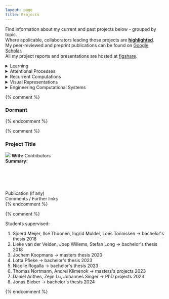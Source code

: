 ```yaml
---
layout: page
title: Projects
---
```


<p class="message">
  Find information about my current and past projects below - grouped by topic.<br>
  Where applicable, collaborators leading those projects are <b><u>highlighted</u></b>.<br>
  My peer-reviewed and preprint publications can be found on <a href="https://scholar.google.it/citations?user=MPFzJQgAAAAJ&hl=en">Google Scholar</a>.<br>
  All my project reports and presentations are hosted at <a href="https://figshare.com/authors/Sushrut_Thorat/522624">figshare</a>.
</p>

<details>
  <summary class="p_year">
  Learning
</summary>

<!-- (Project with Rowan, Daniel, and Tim) -->

<div class="p_post">
  <h3 class="p_post_h">Flexible rule learning in brains and machines</h3>
  <b>With:</b> <a href="https://www.semanticscholar.org/author/R.-Sommers/114455459"><b><u>Rowan Sommers</u></b></a>, <a href="https://scholar.google.com/citations?user=YPdEhboAAAAJ&hl=en&oi=ao">Daniel Anthes</a>, <a href="https://scholar.google.com/citations?user=JXcWFkgAAAAJ&hl=en">Tim Kietzmann</a><br>
  <b>Summary:</b> Inspired by the Wisconsin Card Sorting Task, we study the priors needed for neural networks to learn object/scene-specific rules continually, and relate their behaviors to human behavior on the same tasks.<br>
</div>

<!-- (Project with Daniel, Tim, and Peter) -->

<div class="p_post">
  <h3 class="p_post_h">Representational drift in macaque visual cortex</h3>
  <b>With:</b> <a href="https://scholar.google.com/citations?user=YPdEhboAAAAJ&hl=en&oi=ao"><b><u>Daniel Anthes</u></b></a>, <a href="https://scholar.google.nl/citations?user=Ieubd0EAAAAJ&hl=en&oi=ao">Peter König</a>, <a href="https://scholar.google.com/citations?user=JXcWFkgAAAAJ&hl=en">Tim Kietzmann</a><br>
  <b>Summary:</b> Employing tools developed during our investigations into continual learning, we study if representational drift occurs in macaque visual cortex and how that multi-area system deals with changing representations.<br>
</div>

<!-- (Project with Daniel, Tim, and Peter) -->

<div class="p_post">
  <h3 class="p_post_h">Structured representational drift aids continual learning</h3>
  <img class="p_post" src="{{site.url}}/assets/rdac.png" height="200">
  <b>With:</b> <a href="https://scholar.google.com/citations?user=YPdEhboAAAAJ&hl=en&oi=ao"><b><u>Daniel Anthes</u></b></a>, <a href="https://scholar.google.nl/citations?user=Ieubd0EAAAAJ&hl=en&oi=ao">Peter König</a>, <a href="https://scholar.google.com/citations?user=JXcWFkgAAAAJ&hl=en">Tim Kietzmann</a><br>
  <b>Summary:</b> In contemporary continual learning, readout misalignment due to learning-induced representational drift poses a big problem. However, constraining this drift to the readout null-space helps networks be both stable and plastic. <br>
  <b>Publication:</b> <a href="https://2023.ccneuro.org/proceedings/0000748.pdf">CCN'23 paper</a>, <a href="https://arxiv.org/abs/2310.04741">CoLLAs'24 paper</a><br>
  <b>Comments:</b> <a href="https://x.com/AnthesDaniel/status/1717913109795410403?s=20">CCN paper in brief</a>, <a href = "https://2024.ccneuro.org/pdf/567_Paper_authored_CCN2024-authored.pdf"> new analyses @ CCN'24 </a>
</div>

<!-- (Project with Gen and Peelen) -->

<div class="p_post">
  <h3 class="p_post_h">Statistical learning of distractor co-occurrences facilitates visual search</h3>
  <img class="p_post" src="{{site.url}}/assets/obj_grp.png" height="200">
  <b>With:</b> <a href="https://scholar.google.com/citations?user=2ToC6n4AAAAJ&hl=en">Genevieve Quek</a>, <a href="https://scholar.google.nl/citations?user=IX0uaEQAAAAJ&hl=en&oi=ao">Marius Peelen</a><br>
  <b>Summary:</b> Efficient visual search relies on the co-occurrence statistics of distractor shapes. Increased search efficiency among co-occurring distractors is probably driven by faster and/or more accurate rejection of a distractor's partner as a possible target.<br>
  <b>Publication:</b> <a href = "https://doi.org/10.1167/jov.22.10.2">JOV'22 paper</a><br>
  <b>Comments:</b> <a href = "https://twitter.com/martisamuser/status/1518515944813101056?s=20&t=pACvyE-jT4DJB8SSwCdhaw">JOV paper in brief</a>
</div>

</details>

<details>
  <summary class="p_year">
  Attentional Processes
</summary>

<!-- (Project with Johannes and Tim) -->

<div class="p_post">
  <h3 class="p_post_h">Attentional Routing is as effective as Direct Access</h3>
  <img class="p_post" src="{{site.url}}/assets/ar_da_schema.png" height="200">
  <b>With:</b> <a href="https://scholar.google.com/citations?user=z558t4EAAAAJ&hl=en&oi=ao"><b><u>Johannes Singer</u></b></a>, <a href="https://scholar.google.nl/citations?user=XZtcvyEAAAAJ">Radoslaw Cichy</a>, <a href="https://scholar.google.com/citations?user=JXcWFkgAAAAJ&hl=en">Tim Kietzmann</a><br>
  <b>Summary:</b> ANN models reveal that attentional routing can push task-relevant information residing in lower-level areas through the network as effectively as directly accessing that information from those areas. These results challenge claims in <a href="https://doi.org/10.1038/s41467-019-11448-7">Birman & Gardner 2019</a> about the need of direct access in explaining human behavior.<br>
  <b>Publication:</b> <a href="https://2024.ccneuro.org/pdf/98_Paper_authored_submission_non_anonymous.pdf">CCN'24 paper</a>
</div>

<!-- (Project with Lotta) -->

<div class="p_post">
  <h3 class="p_post_h">Assessing the emergence of an attention schema in object tracking</h3>
  <img class="p_post" src="{{site.url}}/assets/ast_schema.png" height="200">
  <b>With:</b> <a href="https://github.com/lolotta"><u>Lotta Piefke</u></a>, <a href="https://scholar.google.ch/citations?user=YA6DPIcAAAAJ&hl=en">Adrien Doerig</a>, <a href="https://scholar.google.com/citations?user=JXcWFkgAAAAJ&hl=en">Tim Kietzmann</a><br>
  <b>Summary:</b> In tracking an object through clutter with spatial attention, with RL, an agent learns to create an explicit encoding of the attentional state - an attention schema. This schema is most useful when the attentional state cannot be inferred from the stimulus.<br>
  <b>Publication:</b> <a href="https://escholarship.org/uc/item/1516x0js">CogSci'24 paper</a><br>
  <b>Comments:</b> <a href="https://x.com/lolotta6/status/1815370164600246348">CogSci paper in brief</a>
</div>

<!-- (Project with Surya and Peelen) -->

<div class="p_post">
  <h3 class="p_post_h">Size-dependence of object search templates in natural scenes</h3>
  <img class="p_post" src="{{site.url}}/assets/size-search.png" height="200">
  <b>With:</b> <a href="https://scholar.google.nl/citations?hl=en&user=D0z0dcgAAAAJ"><b><u>Surya Gayet</u></b></a>, <a href="https://scholar.google.nl/citations?user=IX0uaEQAAAAJ&hl=en&oi=ao">Marius Peelen</a>, et al.<br>
  <b>Summary:</b> Object size varies with the location of the object in scenes. During search for an object, in addition to the object's identity, the attentional template contains information its size, entangled with its identity, which is inferred from its location in the scene.<br>
  <b>Publication:</b> <a href="https://psycnet.apa.org/doi/10.1037/xhp0001172">JEP:HPP'24 paper</a><br>
  <b>Comments:</b> <a href="https://x.com/SuryaGayet/status/1763881177415364740?s=20">JEP:HPP paper in brief</a>
</div>

<!-- (Project with Peelen) -->

<div class="p_post">
  <h3 class="p_post_h">Bodies as features in visual search</h3>
  <img class="p_post" src="{{site.url}}/assets/bod-attn.png" height="200">
  <b>With:</b> <a href="https://scholar.google.nl/citations?user=IX0uaEQAAAAJ&hl=en&oi=ao">Marius Peelen</a><br>
  <b>Summary:</b> Are high-level visual features prioritised, via feature-based attention, spatially-globally? We found attentional gain modulation of the fMRI representations of body silhouettes, presented in task-irrelevant locations, in high-level visual cortex. <br>
  <b>Publication:</b> <a href="https://doi.org/10.1016/j.neuroimage.2022.119207">NeuroImage'22 paper</a><br>
  <b>Comments:</b> <a href = "https://twitter.com/martisamuser/status/1516689822374854658?s=20&t=y4kGCWUn68jnxha1U0ZqUA">NeuroImage paper in brief</a>, <a href = "https://doi.org/10.17605/OSF.IO/HJ5VC">Code + Data</a>
</div>

<!-- (Project with Giacomo, Peelen and Marcel) -->

<div class="p_post">
  <h3 class="p_post_h">The function of early task-based modulations in object detection</h3>
  <img class="p_post" src="{{site.url}}/assets/SwitchSchem.png" height="200">
  <b>With:</b> <a href="https://scholar.google.co.in/citations?user=qVvqArkAAAAJ&hl=en&oi=ao">Giacomo Aldegheri</a>, <a href="https://scholar.google.nl/citations?user=sX0ZypwAAAAJ&hl=en&oi=ao">Marcel van Gerven</a>, <a href="https://scholar.google.nl/citations?user=IX0uaEQAAAAJ&hl=en&oi=ao">Marius Peelen</a><br>
  <b>Summary:</b> Task-based modulation of early visual processing in neural networks alleviates subsequent capacity limits caused by task and neural constraints.  Bias/gain modulation of neural activations can be linked to tapping into a superposition of networks. Optimised neural modulations are <i>not</i> <a href="https://doi.org/10.1016/j.cub.2004.04.028">feature-similarity gain modulations</a>. <br>
  <b>Publications:</b> <a href="https://sushrutthorat.com/ccn18/">CCN'18 paper</a>, <a href="https://arxiv.org/abs/1907.12309">CCN'19 paper</a><br>
</div>

<!-- (Project with Ilze, Sjoerd, and Peelen) -->

<div class="p_post">
  <h3 class="p_post_h">The influence of scene information on object processing</h3>
  <img class="p_post" src="{{site.url}}/assets/sc-obj.png" height="200">
  <b>With:</b> <a href="https://www.linkedin.com/in/ilzethoonen/">Ilze Thoonen</a>, <a href="https://www.semanticscholar.org/author/Sjoerd-W.-Meijer/2061386172">Sjoerd Meijer</a>, <a href="https://scholar.google.nl/citations?user=IX0uaEQAAAAJ&hl=en&oi=ao">Marius Peelen</a><br>
  <b>Summary:</b> Task-irrelevant scene information biases categorization response towards co-varying objects (e.g. cars on roads). However, no evidence is found, across 4 experiments, for task-irrelevant scene information boosting the sensitivity of detecting co-varying objects. Further experimentation is required for validating these observations. <br>
  <b>Comments:</b> <a href="https://doi.org/10.6084/m9.figshare.9804725.v2">Summary presentation</a><br>
</div>

</details>

<details>
  <summary class="p_year">
  Recurrent Computations
</summary>

<!-- (Project with Jonas Bieber) -->

<div class="p_post">
  <h3 class="p_post_h">Decision-making RNNs</h3>
  <b>With:</b> <u>Asmit Ganguly</u>, Jonas Bieber, <a href="https://scholar.google.com/citations?user=JXcWFkgAAAAJ&hl=en">Tim Kietzmann</a><br>
  <b>Summary:</b> Human categorisation reaction times can be <i>inferred</i> from RNN representations/outputs (<a href="https://doi.org/10.1371/journal.pcbi.1008215">Spoerer et al. 2020</a>, <a href="https://openreview.net/forum?id=1xPsn2gCOe">Goetschalckx et al. 2023</a>). Instead, we explore whether RNNs can <i>generate</i> RTs that are comparable to human RTs.<br>
</div>

<!-- (Project with Adrien and Tim) -->

<div class="p_post">
  <h3 class="p_post_h">How does recurrence interact with feedforward processing in RNNs?</h3>
  <img class="p_post" src="{{site.url}}/assets/blt_arrangement.png" height="200">
  <b>With:</b> <a href="https://scholar.google.ch/citations?user=YA6DPIcAAAAJ&hl=en">Adrien Doerig</a>, <a href="https://scholar.google.com/citations?user=JXcWFkgAAAAJ&hl=en">Tim Kietzmann</a><br>
  <b>Summary:</b> In RNNs performing image classification, the feedforward sweep instantiates a representational arrangement that dovetails with the recurrence-induced "equal movement for all representations" prior, allowing classifications to be corrected.<br>
  <b>Publication:</b> <a href="https://arxiv.org/abs/2308.12435">CCN'23 paper</a><br>
  <b>Comments:</b> <a href="https://x.com/martisamuser/status/1712812776790311293?s=20">CCN paper in brief</a>
</div>

<!-- (Project with Giacomo and Tim) -->

<div class="p_post">
  <h3 class="p_post_h">Recurrent operations in neural networks trained to recognise objects</h3>
  <img class="p_post" src="{{site.url}}/assets/rnn-filter.png" height="200">
  <b>With:</b> <a href="https://scholar.google.co.in/citations?user=qVvqArkAAAAJ&hl=en&oi=ao">Giacomo Aldegheri</a>, <a href="https://scholar.google.com/citations?user=JXcWFkgAAAAJ&hl=en">Tim Kietzmann</a><br>
  <b>Summary:</b> In a recurrent neural network trained for object categorization, the recurrent flow carries category-orthogonal object feature (e.g. object location) information, which is used, iteratively, to constrain the subsequent inferences about the object's category.<br>
  <b>Publication:</b> <a href = "https://arxiv.org/abs/2111.07898">SVRHM'21 paper</a><br>
  <b>Comments:</b> <a href="https://twitter.com/martisamuser/status/1460631750640422912?s=20">SVRHM paper in brief</a>
</div>

</details>

<details>
  <summary class="p_year">
  Visual Representations
</summary>

<!-- (Project with Zejin, Tim, Radek) -->

<div class="p_post">
  <h3 class="p_post_h">Shape/texture bias in brains and machines</h3>
  <b>With:</b> <a href="https://scholar.google.nl/citations?user=MnURMg0AAAAJ&hl=en&oi=ao"><u>Zejin Lu</u></a>, <a href="https://scholar.google.nl/citations?user=XZtcvyEAAAAJ">Radoslaw Cichy</a>, <a href="https://scholar.google.com/citations?user=JXcWFkgAAAAJ&hl=en">Tim Kietzmann</a><br>
  <b>Summary:</b> Building off <a href="https://openreview.net/forum?id=Bygh9j09KX">Geirhos et al. 2018</a>, where CNNs were shown to be texture-biased as compared to humans, we redefine the shape bias metric and assess the influence of recurrence and development on the shape bias in RNNs, humans, and macaques.<br>
</div>

<!-- (Project with Adrien, Tim) -->

<div class="p_post">
  <h3 class="p_post_h">Relational representations via gaze stitching</h3>
  <b>With:</b> Linda Ventura, Jonas Jocham, <a href="https://scholar.google.com/citations?user=JXcWFkgAAAAJ&hl=en">Tim Kietzmann</a>, et al.<br>
  <b>Summary:</b> Inspired by <a href="https://doi.org/10.1016/j.pneurobio.2019.101717">Summerfield et al. 2020</a>, research on RF remapping, and predictive vision, we evaluate the usefulness of predicting the content of the next gaze towards generating scene representations that bear relational information about its constituents.<br>
</div>

<!-- (Project with Victoria, Daniel, Tim, and Peter, etc.) -->

<div class="p_post">
  <h3 class="p_post_h">Brain reading with a Transformer</h3>
  <b>With:</b> <a href="https://www.linkedin.com/in/victoria-bosch/?originalSubdomain=nl"><b><u>Victoria Bosch</u></b></a>, <a href="https://scholar.google.com/citations?user=JXcWFkgAAAAJ&hl=en">Tim Kietzmann</a>, et al.<br>
  <b>Summary:</b> Using fMRI responses to natural scenes to condition the sentence generation in a Transformer, we study the neural underpinnings of scene semantics (objects and their relationships) encoded in natural language.<br>
  <b>Comments:</b> <a href="https://2024.ccneuro.org/pdf/526_Paper_authored_Cortext_Bosch_CCN2024.pdf">Preliminary results</a> were presented at CCN'24
</div>

<!-- (Project with Jochem, Gen, and Peelen) -->

<div class="p_post">
  <h3 class="p_post_h">Perception of rare inverted letters among upright ones</h3>
  <img class="p_post" src="{{site.url}}/assets/letter_illusion.png" height="200">
  <b>With:</b> <a href="https://www.linkedin.com/in/jochem-koopmans-051571236"><b><u>Jochem Koopmans</u></b></a>, <a href="https://scholar.google.com/citations?user=2ToC6n4AAAAJ&hl=en">Genevieve Quek</a>, <a href="https://scholar.google.nl/citations?user=IX0uaEQAAAAJ&hl=en&oi=ao">Marius Peelen</a><br>
  <b>Summary:</b> In a Sperling-like task where the letters are mostly upright, there is a general tendency to report occasionally-present and absent inverted letters as upright to the same extent. Previously reported expectation-driven illusions might be post-perceptual.<br>
  <b>Comments:</b> Jochem's masters thesis. Paper in prep.<br><br>
</div>

<!-- (Project with Lu-Chun and Peelen) -->

<div class="p_post">
  <h3 class="p_post_h">Task-dependent characteristics of neural multi-object processing</h3>
  <img class="p_post" src="{{site.url}}/assets/vs-neural.png" height="200">
  <b>With:</b> <a href="https://scholar.google.nl/citations?hl=en&user=3Fj2iKkAAAAJ"><b><u>Lu-Chun Yeh</u></b></a>, <a href="https://scholar.google.nl/citations?user=IX0uaEQAAAAJ&hl=en&oi=ao">Marius Peelen</a><br>
  <b>Summary:</b> The association between the neural processing of multi-object displays and the representations of those objects presented in isolation is task-dependent: same/different judgement relates to earlier, and object search to later stages in MEG/fMRI signals.<br>
  <b>Publication:</b> <a href="https://doi.org/10.1523/JNEUROSCI.1107-23.2024">JNeurosci'24 paper</a><br>
  <b>Comments:</b> <a href="https://x.com/LuChunYeh/status/1771482781337387299?s=20">JNeurosci paper in brief</a>
</div>

<!-- (Project with Peelen) -->

<div class="p_post">
  <h3 class="p_post_h">The nature of the animacy organization in human ventral temporal cortex</h3>
  <img class="p_post" src="{{site.url}}/assets/anim_proj.png" height="200">
  <b>With:</b> <a href="https://scholar.google.it/citations?user=5GQjAZkAAAAJ&hl=en&oi=ao">Daria Proklova</a>, <a href="https://scholar.google.nl/citations?user=v4CvWHgAAAAJ&hl=en">Daniel Kaiser</a>, <a href="https://scholar.google.nl/citations?user=IX0uaEQAAAAJ&hl=en&oi=ao">Marius Peelen</a><br>
  <b>Summary:</b> The animacy organisation in the ventral temporal cortex is not fully driven by visual feature differences (modelled with a CNN). It also depends on non-visual (inferred) factors such as agency (quantified through a behavioural task).<br>
  <b>Publications:</b> <a href="https://doi.org/10.7554/eLife.47142">eLife'19 paper</a>, <a href="https://doi.org/10.6084/m9.figshare.5919154.v1">Masters Thesis</a> <br>
  <b>Comments:</b> <a href="https://twitter.com/abc_aalto/status/855043613453058048?s=20">Masters thesis in brief</a>, <a href="https://twitter.com/martisamuser/status/1171381533128777728?s=20">eLife paper in brief</a><br>
</div>

</details>

<details>
  <summary class="p_year">
  Engineering Computational Systems
</summary>

<!-- (Project with Varad, RD) -->

<div class="p_post">
  <h3 class="p_post_h">Reverse dictionary using a word-definition based graph search</h3>
  <img class="p_post" src="{{site.url}}/assets/revmap.png" height="200">
  <b>With:</b> <a href="https://www.linkedin.com/in/vardos/">Varad Choudhari</a> <br>
  <b>Summary:</b> A method to process any forward word dictionary to build a reverse dictionary, using a n-hop reverse search on a graph, through word definitions. Performs as well as the state-of-the-art on a 3k lexicon. Doesn't scale well to 80k.<br>
  <b>Publication:</b> <a href="https://arxiv.org/abs/1606.00025">COLING'16 Paper</a><br>
  <b>Comments:</b> <a href="{{site.url}}/2016/11/06/reverse-dictionary">COLING paper in brief</a><br>
</div>

<!-- (Project with Bipin, IJCNN) -->

<div class="p_post">
  <h3 class="p_post_h">A Spiking Neural Network as a Quadcopter Flight Controller</h3>
  <img class="p_post" src="{{site.url}}/assets/btp.png" height="200">
  <b>With:</b> <a href="https://in.linkedin.com/in/sukanya-patil-b45009107">Sukanya Patil</a>, <a href="https://scholar.google.com/citations?user=QDEeC8EAAAAJ&hl=en">Bipin Rajendran</a> <br>
  <b>Summary:</b> <i>a</i>. Model-based control system for quadcopters towards velocity-waypoint navigation.<br> <i>b</i>. Modular SNNs for real-time arithmetic operations, using plastic synapses. SNNs are hard to tame!<br>
  <b>Publications:</b> <a href="{{site.url}}/assets/15_ijcnn.pdf">IJCNN'15 paper</a>, <a href="https://dx.doi.org/10.6084/m9.figshare.1582657.v1">B.Tech. Thesis</a><br>
  <b>Comments:</b> <a href="{{site.url}}/2016/06/05/quadcopter-control-using-snn">Thesis rumination</a>, <a href="{{site.url}}/2016/06/09/arithmetic-computation">IJCNN paper in brief</a><br>
</div>

</details>

{% comment %}
<h3>
<div class="p_year">
  Dormant
</div>
</h3>
{% endcomment %}

{% comment %}
<div class="p_post">
  <h3 class="p_post_h">Project Title</h3>
  <img class="p_post_i" src="http://placehold.it/200x200">
  <b>With:</b> Contributors <br>
  <b>Summary:</b><br><br><br><br><br><br>
  Publication (if any) <br>
  Comments / Further links
</div>
{% endcomment %}

{% comment %}

Students supervised:

1. Sjoerd Meijer, Ilse Thoonen, Ingrid Mulder, Loes Tonnissen -> bachelor's thesis 2018
2. Lieke van der Velden, Joep Willems, Stefan Long -> bachelor's thesis 2018
3. Jochem Koopmans -> masters thesis 2020
4. Lotta Pfieke -> bachelor's thesis 2023
5. Nicolle Rogalla -> bachelor's thesis 2023
6. Thomas Nortmann, Andrei Klimenok -> masters's projects 2023
7. Daniel Anthes, Zejin Lu, Johannes Singer -> PhD projects 2023
8. Jonas Bieber -> bachelor's thesis 2024

{% endcomment %}

